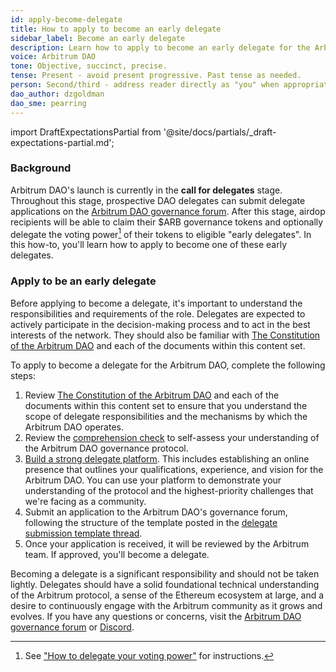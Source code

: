 ```yaml
---
id: apply-become-delegate
title: How to apply to become an early delegate
sidebar_label: Become an early delegate
description: Learn how to apply to become an early delegate for the Arbitrum DAO.
voice: Arbitrum DAO
tone: Objective, succinct, precise.
tense: Present - avoid present progressive. Past tense as needed.
person: Second/third - address reader directly as "you" when appropriate, refer to the DAO as the DAO, not as "we".
dao_author: dzgoldman
dao_sme: pearring
---
```


import DraftExpectationsPartial from '@site/docs/partials/_draft-expectations-partial.md'; 

<DraftExpectationsPartial />

### Background

Arbitrum DAO's launch is currently in the **call for delegates** stage. Throughout this stage, prospective DAO delegates can submit <a data-quicklook-from='delegate'>delegate</a> applications on the [Arbitrum DAO governance forum](https://forum.arbitrum.foundation/t/delegation-submission-template/16). After this stage, <a data-quicklook-from='airdrop'>airdop</a> recipients will be able to claim their $ARB governance tokens and optionally delegate the voting power[^1] of their tokens to eligible "early delegates". In this how-to, you'll learn how to apply to become one of these early delegates.

### Apply to be an early delegate

Before applying to become a delegate, it's important to understand the responsibilities and requirements of the role. Delegates are expected to actively participate in the decision-making process and to act in the best interests of the network. They should also be familiar with [The Constitution of the Arbitrum DAO](../dao-constitution) and each of the documents within this content set.

To apply to become a delegate for the Arbitrum DAO, complete the following steps:

 1. Review [The Constitution of the Arbitrum DAO](../dao-constitution) and each of the documents within this content set to ensure that you understand the scope of delegate responsibilities and the mechanisms by which the Arbitrum DAO operates.
 2. Review the [comprehension check](../dao-comprehension-check.md) to self-assess your understanding of the Arbitrum DAO governance protocol.
 3. [Build a strong delegate platform](./build-strong-delegate-platform). This includes establishing an online presence that outlines your qualifications, experience, and vision for the Arbitrum DAO. You can use your platform to demonstrate your understanding of the protocol and the highest-priority challenges that we're facing as a community.
 4. Submit an application to the Arbitrum DAO's governance forum, following the structure of the template posted in the [delegate submission template thread](https://forum.arbitrum.foundation/t/delegation-submission-template/16).
 5. Once your application is received, it will be reviewed by the Arbitrum team. If approved, you'll become a delegate.

Becoming a delegate is a significant responsibility and should not be taken lightly. Delegates should have a solid foundational technical understanding of the Arbitrum protocol, a sense of the Ethereum ecosystem at large, and a desire to continuously engage with the Arbitrum community as it grows and evolves. If you have any questions or concerns, visit the [Arbitrum DAO governance forum](https://forum.arbitrum.foundation/) or [Discord](https://www.discord.gg/arbitrum).

[^1]: See ["How to delegate your voting power"](./select-delegate-voting-power.md) for instructions.